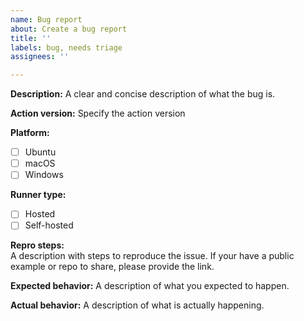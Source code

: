 ```yaml
---
name: Bug report
about: Create a bug report
title: ''
labels: bug, needs triage
assignees: ''

---
```


<!--- Please direct any generic questions related to actions to our support community forum at https://github.com/orgs/community/discussions --->
<!--- Before opening up a new bug report, please make sure to check for similar existing issues -->

**Description:**
A clear and concise description of what the bug is.

**Action version:**
Specify the action version

**Platform:**
- [ ] Ubuntu
- [ ] macOS
- [ ] Windows

**Runner type:**
- [ ] Hosted
- [ ] Self-hosted

**Repro steps:**  
A description with steps to reproduce the issue. If your have a public example or repo to share, please provide the link.

**Expected behavior:**
A description of what you expected to happen.

**Actual behavior:**
A description of what is actually happening.